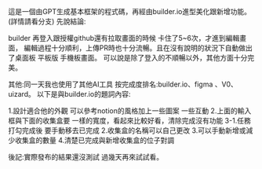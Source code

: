 這是一個由GPT生成基本框架的程式碼，再經由builder.io進型美化跟新增功能。  (詳情請看分支)
先說結論: 

builder 再登入跟授權github還有拉取畫面的時候  卡住了5~6次，才進到編輯畫面， 編輯過程十分順利，上傳PR時也十分流暢。且在沒有說明的狀況下自動做出了桌面板 平板版 手機板畫面。
可以說是除了登入的不順暢以外，其他方面十分完美。

其他:同一天我也使用了其他AI工具 按完成度排名:builder.io、figma 、V0、uizard。
以下是與builder.io的題詞內容:

1.設計適合他的外觀 可以參考notion的風格加上一些圖案 一些互動
2.上面的輸入框與下面的收集盒要 一樣的寬度，看起來比較好看，清除完成沒有功能
3-1.任務打勾完成後 要手動移去已完成
  2.收集盒的名稱可以自己更改
  3.可以手動新增或減少收集盒的數量
4.清楚已完成與新增收集盒的位子對調

後記:實際發布的結果還沒測試  過幾天再來試試看。 



